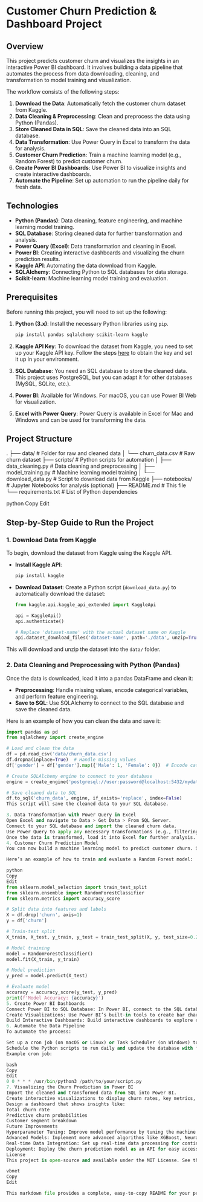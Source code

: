 # Customer Churn Prediction & Dashboard Project

## Overview

This project predicts customer churn and visualizes the insights in an interactive Power BI dashboard. It involves building a data pipeline that automates the process from data downloading, cleaning, and transformation to model training and visualization.

The workflow consists of the following steps:
1. **Download the Data**: Automatically fetch the customer churn dataset from Kaggle.
2. **Data Cleaning & Preprocessing**: Clean and preprocess the data using Python (Pandas).
3. **Store Cleaned Data in SQL**: Save the cleaned data into an SQL database.
4. **Data Transformation**: Use Power Query in Excel to transform the data for analysis.
5. **Customer Churn Prediction**: Train a machine learning model (e.g., Random Forest) to predict customer churn.
6. **Create Power BI Dashboards**: Use Power BI to visualize insights and create interactive dashboards.
7. **Automate the Pipeline**: Set up automation to run the pipeline daily for fresh data.

## Technologies

- **Python (Pandas)**: Data cleaning, feature engineering, and machine learning model training.
- **SQL Database**: Storing cleaned data for further transformation and analysis.
- **Power Query (Excel)**: Data transformation and cleaning in Excel.
- **Power BI**: Creating interactive dashboards and visualizing the churn prediction results.
- **Kaggle API**: Automating the data download from Kaggle.
- **SQLAlchemy**: Connecting Python to SQL databases for data storage.
- **Scikit-learn**: Machine learning model training and evaluation.

## Prerequisites

Before running this project, you will need to set up the following:

1. **Python (3.x)**: Install the necessary Python libraries using `pip`.
    ```bash
    pip install pandas sqlalchemy scikit-learn kaggle
    ```

2. **Kaggle API Key**: To download the dataset from Kaggle, you need to set up your Kaggle API key. Follow the steps [here](https://www.kaggle.com/docs/api) to obtain the key and set it up in your environment.

3. **SQL Database**: You need an SQL database to store the cleaned data. This project uses PostgreSQL, but you can adapt it for other databases (MySQL, SQLite, etc.).

4. **Power BI**: Available for Windows. For macOS, you can use Power BI Web for visualization.

5. **Excel with Power Query**: Power Query is available in Excel for Mac and Windows and can be used for transforming the data.

## Project Structure

. ├── data/ # Folder for raw and cleaned data │ └── churn_data.csv # Raw churn dataset ├── scripts/ # Python scripts for automation │ ├── data_cleaning.py # Data cleaning and preprocessing │ ├── model_training.py # Machine learning model training │ └── download_data.py # Script to download data from Kaggle ├── notebooks/ # Jupyter Notebooks for analysis (optional) ├── README.md # This file └── requirements.txt # List of Python dependencies

python
Copy
Edit

## Step-by-Step Guide to Run the Project

### 1. Download Data from Kaggle

To begin, download the dataset from Kaggle using the Kaggle API.

- **Install Kaggle API**:
    ```bash
    pip install kaggle
    ```

- **Download Dataset**:
    Create a Python script (`download_data.py`) to automatically download the dataset:

    ```python
    from kaggle.api.kaggle_api_extended import KaggleApi

    api = KaggleApi()
    api.authenticate()

    # Replace 'dataset-name' with the actual dataset name on Kaggle
    api.dataset_download_files('dataset-name', path='./data', unzip=True)
    ```

This will download and unzip the dataset into the `data/` folder.

### 2. Data Cleaning and Preprocessing with Python (Pandas)

Once the data is downloaded, load it into a pandas DataFrame and clean it:

- **Preprocessing**: Handle missing values, encode categorical variables, and perform feature engineering.
- **Save to SQL**: Use SQLAlchemy to connect to the SQL database and save the cleaned data.

Here is an example of how you can clean the data and save it:

```python
import pandas as pd
from sqlalchemy import create_engine

# Load and clean the data
df = pd.read_csv('data/churn_data.csv')
df.dropna(inplace=True)  # Handle missing values
df['gender'] = df['gender'].map({'Male': 1, 'Female': 0})  # Encode categorical columns

# Create SQLAlchemy engine to connect to your database
engine = create_engine('postgresql://user:password@localhost:5432/mydatabase')

# Save cleaned data to SQL
df.to_sql('churn_data', engine, if_exists='replace', index=False)
This script will save the cleaned data to your SQL database.

3. Data Transformation with Power Query in Excel
Open Excel and navigate to Data > Get Data > From SQL Server.
Connect to your SQL database and import the cleaned churn data.
Use Power Query to apply any necessary transformations (e.g., filtering, grouping).
Once the data is transformed, load it into Excel for further analysis.
4. Customer Churn Prediction Model
You can now build a machine learning model to predict customer churn. Split the data into training and testing sets, train the model, and evaluate its performance.

Here’s an example of how to train and evaluate a Random Forest model:

python
Copy
Edit
from sklearn.model_selection import train_test_split
from sklearn.ensemble import RandomForestClassifier
from sklearn.metrics import accuracy_score

# Split data into features and labels
X = df.drop('churn', axis=1)
y = df['churn']

# Train-test split
X_train, X_test, y_train, y_test = train_test_split(X, y, test_size=0.2, random_state=42)

# Model training
model = RandomForestClassifier()
model.fit(X_train, y_train)

# Model prediction
y_pred = model.predict(X_test)

# Evaluate model
accuracy = accuracy_score(y_test, y_pred)
print(f'Model Accuracy: {accuracy}')
5. Create Power BI Dashboards
Connect Power BI to SQL Database: In Power BI, connect to the SQL database where the cleaned data is stored.
Create Visualizations: Use Power BI’s built-in tools to create bar charts, pie charts, and line graphs to visualize customer churn patterns and predictions.
Build Interactive Dashboards: Build interactive dashboards to explore churn trends, customer demographics, and predictive insights.
6. Automate the Data Pipeline
To automate the process:

Set up a cron job (on macOS or Linux) or Task Scheduler (on Windows) to run the data download and cleaning scripts periodically.
Schedule the Python scripts to run daily and update the database with fresh data.
Example cron job:

bash
Copy
Edit
0 0 * * * /usr/bin/python3 /path/to/your/script.py
7. Visualizing the Churn Prediction in Power BI
Import the cleaned and transformed data from SQL into Power BI.
Create interactive visualizations to display churn rates, key metrics, and other insights.
Design a dashboard that shows insights like:
Total churn rate
Predictive churn probabilities
Customer segment breakdown
Future Improvements
Hyperparameter Tuning: Improve model performance by tuning the machine learning model.
Advanced Models: Implement more advanced algorithms like XGBoost, Neural Networks, etc.
Real-time Data Integration: Set up real-time data processing for continuous monitoring of churn.
Deployment: Deploy the churn prediction model as an API for easy access by other applications.
License
This project is open-source and available under the MIT License. See the LICENSE file for more details.

vbnet
Copy
Edit

This markdown file provides a complete, easy-to-copy README for your project. Let me know if you need further adjustments!








